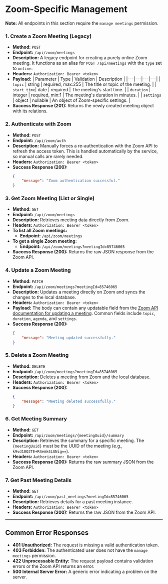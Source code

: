 # Zoom-Specific Management

**Note:** All endpoints in this section require the `manage meetings` permission.

### 1. Create a Zoom Meeting (Legacy)

- **Method:** `POST`
- **Endpoint:** `/api/zoom/meetings`
- **Description:** A legacy endpoint for creating a purely online Zoom meeting. It functions as an alias for `POST /api/meetings` with the `type` set to `online`.
- **Headers:** `Authorization: Bearer <token>`
- **Payload:**
| Parameter | Type | Validation | Description |
|---|---|---|---|
| `topic` | string | required, max:255 | The title or topic of the meeting. |
| `start_time`| date | required | The meeting's start time. |
| `duration` | integer | required, min:1 | The meeting's duration in minutes. |
| `settings` | object | nullable | An object of Zoom-specific settings. |
- **Success Response (201):** Returns the newly created meeting object with its relations.

### 2. Authenticate with Zoom

- **Method:** `POST`
- **Endpoint:** `/api/zoom/auth`
- **Description:** Manually forces a re-authentication with the Zoom API to refresh the access token. This is handled automatically by the service, so manual calls are rarely needed.
- **Headers:** `Authorization: Bearer <token>`
- **Success Response (200):**
  ```json
  {
      "message": "Zoom authentication successful."
  }
  ```

### 3. Get Zoom Meeting (List or Single)

- **Method:** `GET`
- **Endpoint:** `/api/zoom/meetings`
- **Description:** Retrieves meeting data directly from Zoom.
- **Headers:** `Authorization: Bearer <token>`
- **To list all Zoom meetings:**
  - **Endpoint:** `/api/zoom/meetings`
- **To get a single Zoom meeting:**
  - **Endpoint:** `/api/zoom/meetings?meetingId=85746065`
- **Success Response (200):** Returns the raw JSON response from the Zoom API.

### 4. Update a Zoom Meeting

- **Method:** `PATCH`
- **Endpoint:** `/api/zoom/meetings?meetingId=85746065`
- **Description:** Updates a meeting directly on Zoom and syncs the changes to the local database.
- **Headers:** `Authorization: Bearer <token>`
- **Payload:** The body can contain any updatable field from the [Zoom API documentation for updating a meeting](https://developers.zoom.us/docs/api/rest/reference/zoom-api/methods/#operation/meetingUpdate). Common fields include `topic`, `duration`, `agenda`, and `settings`.
- **Success Response (200):**
  ```json
  {
      "message": "Meeting updated successfully."
  }
  ```

### 5. Delete a Zoom Meeting

- **Method:** `DELETE`
- **Endpoint:** `/api/zoom/meetings?meetingId=85746065`
- **Description:** Deletes a meeting from Zoom and the local database.
- **Headers:** `Authorization: Bearer <token>`
- **Success Response (200):**
  ```json
  {
      "message": "Meeting deleted successfully."
  }
  ```

### 6. Get Meeting Summary

- **Method:** `GET`
- **Endpoint:** `/api/zoom/meetings/{meetingUuid}/summary`
- **Description:** Retrieves the summary for a specific meeting. The `{meetingUuid}` must be the UUID of the meeting (e.g., `k9vd10Q2TE+R4emk4LGNig==`).
- **Headers:** `Authorization: Bearer <token>`
- **Success Response (200):** Returns the raw summary JSON from the Zoom API.

### 7. Get Past Meeting Details

- **Method:** `GET`
- **Endpoint:** `/api/zoom/past_meetings?meetingId=85746065`
- **Description:** Retrieves details for a past meeting instance.
- **Headers:** `Authorization: Bearer <token>`
- **Success Response (200):** Returns the raw JSON from the Zoom API.

---

## Common Error Responses

- **401 Unauthorized:** The request is missing a valid authentication token.
- **403 Forbidden:** The authenticated user does not have the `manage meetings` permission.
- **422 Unprocessable Entity:** The request payload contains validation errors or the Zoom API returns an error.
- **500 Internal Server Error:** A generic error indicating a problem on the server.
